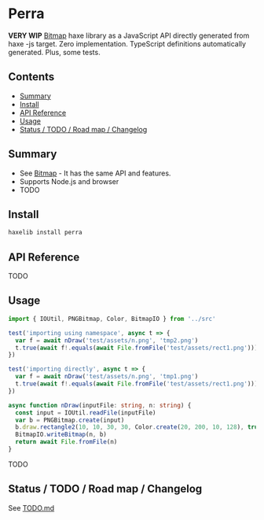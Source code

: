 # Perra

**VERY WIP**
[Bitmap](https://github.com/cancerberoSgx/bitmap) haxe library as a JavaScript API directly generated from haxe -js target. Zero implementation. TypeScript definitions automatically generated. Plus, some tests.

## Contents

<!-- toc -->

- [Summary](#summary)
- [Install](#install)
- [API Reference](#api-reference)
- [Usage](#usage)
- [Status / TODO / Road map / Changelog](#status--todo--road-map--changelog)

<!-- tocstop -->

## Summary 

 * See [Bitmap](https://github.com/cancerberoSgx/bitmap) - It has the same API and features.
 * Supports Node.js and browser
 * TODO

## Install

```sh
haxelib install perra
```

## API Reference

<!-- [API Reference](https://cancerberosgx.github.io/bitmap/index.html) -->
TODO

## Usage

```ts
import { IOUtil, PNGBitmap, Color, BitmapIO } from '../src'

test('importing using namespace', async t => {
  var f = await nDraw('test/assets/n.png', 'tmp2.png')
  t.true(await f!.equals(await File.fromFile('test/assets/rect1.png')))
})

test('importing directly', async t => {
  var f = await nDraw('test/assets/n.png', 'tmp1.png')
  t.true(await f!.equals(await File.fromFile('test/assets/rect1.png')))
})

async function nDraw(inputFile: string, n: string) {
  const input = IOUtil.readFile(inputFile)
  var b = PNGBitmap.create(input)
  b.draw.rectangle2(10, 10, 30, 30, Color.create(20, 200, 10, 128), true)
  BitmapIO.writeBitmap(n, b)
  return await File.fromFile(n)
}
```
TODO

## Status / TODO / Road map / Changelog

See [TODO.md](TODO.md)
